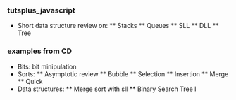 ### tutsplus_javascript ###
* Short data structure review on:
** Stacks
** Queues
** SLL
** DLL
** Tree

### examples from CD ###
* Bits: bit minipulation
* Sorts:
** Asymptotic review
** Bubble
** Selection
** Insertion
** Merge
** Quick
* Data structures:
** Merge sort with sll
** Binary Search Tree I
